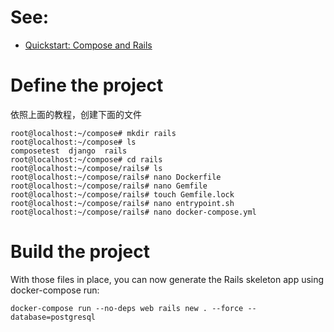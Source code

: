 # See:
- [Quickstart: Compose and Rails](https://docs.docker.com/samples/rails/)

# Define the project
依照上面的教程，创建下面的文件
```
root@localhost:~/compose# mkdir rails
root@localhost:~/compose# ls
composetest  django  rails
root@localhost:~/compose# cd rails
root@localhost:~/compose/rails# ls
root@localhost:~/compose/rails# nano Dockerfile
root@localhost:~/compose/rails# nano Gemfile
root@localhost:~/compose/rails# touch Gemfile.lock
root@localhost:~/compose/rails# nano entrypoint.sh
root@localhost:~/compose/rails# nano docker-compose.yml

```

# Build the project
With those files in place, you can now generate the Rails skeleton app using docker-compose run:
```
docker-compose run --no-deps web rails new . --force --database=postgresql
```


